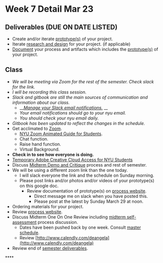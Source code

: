 # Week 7 Detail Mar 23

## Deliverables \(DUE ON DATE LISTED\)

* Create and/or iterate [prototype\(s\)](../project_plan/) of your project.
* Iterate [research and design](../project_plan/) for your project. \(if applicable\)
* [Document](../pre-work/website.md) your process and artifacts which includes the [prototype\(s\)](../project_plan/) of your project.

## Class

* _We will be meeting via Zoom for the rest of the semester. Check slack for the link._
* _I will be recording this class session._
* _Slack and gitbook are still the main sources of communication and information about our class._
  * \_\_[_Manage your Slack email notifications._](https://slack.com/help/articles/360003868571-Manage-your-Slack-email-subscriptions) __
  * _Your email notifications should go to your nyu email._ 
  * _You should check your nyu email daily._
* _Gitbook has been updated to reflect the changes in the schedule._
* Get acclimated to [Zoom](http://nyu.zoom.us). 
  * [NYU Zoom Animated Guide for Students](https://www.youtube.com/watch?time_continue=54&v=LAzoWO3lMzI&feature=emb_title).
  * Chat function.
  * Raise hand function.
  * Virtual Background.
* **Check in to see how everyone is doing.**
* [Temporary Adobe Creative Cloud Access for NYU Students](http://www.nyu.edu/servicelink/KB0018090)
* Discuss [Midterm Demo and Critique](../critiques-demos-presentations-and-exhibition/project_demo.md) process and rest of semester.
* We will be using a different zoom link than the one today.
  * I will slack everyone the link and the schedule on Sunday morning.
  * Please post links and/or photos and/or videos of your prototype\(s\) on this google doc.
    * Review documentation of prototype\(s\) on [process website](../pre-work/website.md).
      * Direct message me on slack when you have posted this. 
      * Please post at the latest by Sunday March 29 at noon. 
* Ordering materials for your project.
* Review [process website](../pre-work/website.md).
* Discuss Midterm One On One Review including [midterm self-assessment](../end_of_semester_deliverables/midterm_self_assessment.md) process discussion.
  * Dates have been pushed back by one week. Consult [master schedule](./).
  * Review [http://www.calendly.com/deangela](http://www.calendly.com/deangela)
* Review end of [semester deliverables](../end_of_semester_deliverables/).

\*\*\*\*

